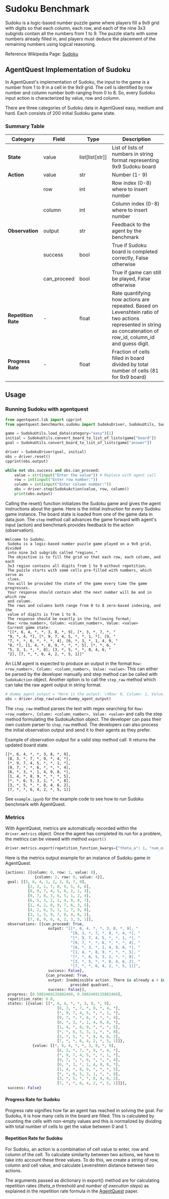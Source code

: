 # Sudoku Benchmark

Sudoku is a logic-based number puzzle game where players fill a 9x9 grid with digits so that each column, each row, and each of the nine 3x3 subgrids contain all the numbers from 1 to 9. The puzzle starts with some numbers already filled in, and players must deduce the placement of the remaining numbers using logical reasoning.

Reference Wikipedia Page: [Sudoku](https://en.wikipedia.org/wiki/Sudoku)

## AgentQuest Implementation of Sudoku

In AgentQuest's implementation of Sudoku, the input to the game is a number from 1 to 9 in a cell in the 9x9 grid. The cell is identified by row number and column number both ranging from 0 to 8. So, every Sudoku input action is characterized by value, row and column.

There are three categories of Sudoku data in AgentQuest easy, medium and hard. Each consists of 200 initial Sudoku game state.

### Summary Table

| **Category**        | **Field**   | **Type**        | **Description**                                                                                                                                                   |
| ------------------- | ----------- | --------------- | ----------------------------------------------------------------------------------------------------------------------------------------------------------------- |
| **State**           | value       | list[list[str]] | List of lists of numbers in string format representing 9x9 Sudoku board                                                                                           |
| **Action**          | value       | str             | Number (1- 9)                                                                                                                                                     |
|                     | row         | int             | Row index (0-8) where to insert number                                                                                                                            |
|                     | column      | int             | Column index (0-8) where to insert number                                                                                                                         |
| **Observation**     | output      | str             | Feedback to the agent by the benchmark                                                                                                                            |
|                     | success     | bool            | True if Sudoku board is completed correctly, False otherwise                                                                                                      |
|                     | can_proceed | bool            | True if game can still be played, False otherwise                                                                                                                 |
| **Repetition Rate** | -           | float           | Rate quantifying how actions are repeated. Based on Levenshtein ratio of two actions represented in string as concatenation of row_id, column_id and guess digit. |
| **Progress Rate**   | -           | float           | Fraction of cells filled in board divided by total number of cells (81 for 9x9 board)                                                                             |

## Usage

### Running Sudoku with agentquest

```python
from agentquest.lib import cpprint
from agentquest.benchmarks.sudoku import SudokuDriver, SudokuUtils, SudokuAction

game = SudokuUtils.load_data(category="easy")[1]
initial = SudokuUtils.convert_board_to_list_of_lists(game["board"])
goal = SudokuUtils.convert_board_to_list_of_lists(game["answer"])

driver = SudokuDriver(goal, initial)
obs = driver.reset()
cpprint(obs.output)

while not obs.success and obs.can_proceed:
    value = str(input("Enter the value")) # Replace with agent call
    row = int(input("Enter row number:"))
    column = int(input("Enter column number:"))
    obs = driver.step(SudokuAction(value, row, column))
    print(obs.output)
```

Calling the reset() function initializes the Sudoku game and gives the agent instructions about the game. Here is the initial instruction for every Sudoku game instance. The board state is loaded from one of the game data in data.json.
The `step` method call advances the game forward with agent's input (action) and benchmark provides feedback to the action (observation).

```
Welcome to Sudoku.
 Sudoku is a logic-based number puzzle game played on a 9x9 grid, divided
 into nine 3x3 subgrids called "regions."
 The objective is to fill the grid so that each row, each column, and each
 3x3 region contains all digits from 1 to 9 without repetition.
 The puzzle starts with some cells pre-filled with numbers, which serve as
 clues.
 You will be provided the state of the game every time the game progresses.
 Your response should contain what the next number will be and in which row
 and column.
 The rows and columns both range from 0 to 8 zero-based indexing, and the
 value of digits is from 1 to 9.
 The response should be exactly in the following format:
 Row: <row_number>, Column: <column_number>, Value: <value>
 Current game state:
 "[[*, 6, 4, *, *, 3, 8, *, 9], [*, 3, *, 7, *, "
 "9, *, 4, *], [*, 9, 7, 4, 5, *, *, 1, *], [9, "
 "7, *, *, 6, *, *, *, 4], [6, *, 3, *, 1, 4, 9, "
 "8, *], [1, 4, *, 8, 9, *, *, *, 5], [*, *, 6, "
 "5, 3, 1, *, *, 8], [3, *, 5, *, *, 8, 4, 6, "
 "2], [7, *, *, 6, 4, 2, *, 5, 1]]"
```

An LLM agent is expected to produce an output in the format `Row: <row_number>, Column: <column_number>, Value: <value>`. This can either be parsed by the developer manually and step method can be called with `SudokuAction` object. Another option is to call the `step_raw` method which can take the raw agent output in string format.

```python
# dummy_agent_output = "Here is the output. \nRow: 0, Column: 1, Value: 8" # To replace with actual agent output
obs = driver.step_raw(value=dummy_agent_output)
```

The `step_raw` method parses the text with regex searching for `Row: <row_number>, Column: <column_number>, Value: <value>` and calls the step method formulating the SudokuAction object. The developer can pass their own custom parser to `step_raw` method. The developers can also process the initial observation output and send it to their agents as they prefer.

Example of observation output for a valid step method call. It returns the updated board state.

```
[[*, 6, 4, *, *, 3, 8, *, 9],
 [8, 3, *, 7, *, 9, *, 4, *],
 [*, 9, 7, 4, 5, *, *, 1, *],
 [9, 7, *, *, 6, *, *, *, 4],
 [6, *, 3, *, 1, 4, 9, 8, *],
 [1, 4, *, 8, 9, *, *, *, 5],
 [*, *, 6, 5, 3, 1, *, *, 8],
 [3, *, 5, *, *, 8, 4, 6, 2],
 [7, *, *, 6, 4, 2, *, 5, 1]]

```

See `example.ipynb` for the example code to see how to run Sudoku benchmark with AgentQuest.

### Metrics

With AgentQuest, metrics are automatically recorded within the `driver.metrics` object. Once the agent has completed its run for a problem, the metrics can be viewed with method `export()`

```python
driver.metrics.export(repetition_function_kwargs={"theta_a": 1, "num_execution_steps": 50})
```

Here is the metrics output example for an instance of Sudoku game in AgentQuest.

```python
{actions: [{column: 0, row: 1, value: 8},
             {column: 2, row: 0, value: 4}],
 goal: [[5, 6, 4, 1, 2, 3, 8, 7, 9],
          [2, 3, 1, 7, 8, 9, 5, 4, 6],
          [8, 9, 7, 4, 5, 6, 2, 1, 3],
          [9, 7, 8, 3, 6, 5, 1, 2, 4],
          [6, 5, 3, 2, 1, 4, 9, 8, 7],
          [1, 4, 2, 8, 9, 7, 6, 3, 5],
          [4, 2, 6, 5, 3, 1, 7, 9, 8],
          [3, 1, 5, 9, 7, 8, 4, 6, 2],
          [7, 8, 9, 6, 4, 2, 3, 5, 1]],
 observations: [{can_proceed: True,
                   output: "[[*, 6, 4, *, *, 3, 8, *, 9], "
                             "[8, 3, *, 7, *, 9, *, 4, *], "
                             "[*, 9, 7, 4, 5, *, *, 1, *], "
                             "[9, 7, *, *, 6, *, *, *, 4], "
                             "[6, *, 3, *, 1, 4, 9, 8, *], "
                             "[1, 4, *, 8, 9, *, *, *, 5], "
                             "[*, *, 6, 5, 3, 1, *, *, 8], "
                             "[3, *, 5, *, *, 8, 4, 6, 2], "
                             "[7, *, *, 6, 4, 2, *, 5, 1]]",
                   success: False},
                  {can_proceed: True,
                   output: Inadmissible action. There is already a 4 in the
                             provided quadrant.,
                   success: False}],
 progress: [0.5802469135802469, 0.5802469135802469],
 repetition_rate: 0.0,
 states: [{value: [[*, 6, 4, *, *, 3, 8, *, 9],
                       [8, 3, *, 7, *, 9, *, 4, *],
                       [*, 9, 7, 4, 5, *, *, 1, *],
                       [9, 7, *, *, 6, *, *, *, 4],
                       [6, *, 3, *, 1, 4, 9, 8, *],
                       [1, 4, *, 8, 9, *, *, *, 5],
                       [*, *, 6, 5, 3, 1, *, *, 8],
                       [3, *, 5, *, *, 8, 4, 6, 2],
                       [7, *, *, 6, 4, 2, *, 5, 1]]},
            {value: [[*, 6, 4, *, *, 3, 8, *, 9],
                       [8, 3, *, 7, *, 9, *, 4, *],
                       [*, 9, 7, 4, 5, *, *, 1, *],
                       [9, 7, *, *, 6, *, *, *, 4],
                       [6, *, 3, *, 1, 4, 9, 8, *],
                       [1, 4, *, 8, 9, *, *, *, 5],
                       [*, *, 6, 5, 3, 1, *, *, 8],
                       [3, *, 5, *, *, 8, 4, 6, 2],
                       [7, *, *, 6, 4, 2, *, 5, 1]]}],
 success: False}
```

#### Progress Rate for Sudoku

Progress rate signifies how far an agent has reached in solving the goal. For Sudoku, it is how many cells in the board are filled. This is calculated by counting the cells with non-empty values and this is normalized by dividing with total number of cells to get the value between 0 and 1.

#### Repetition Rate for Sudoku

For Sudoku, an action is a combination of cell value to enter, row and column of the cell. To calculate similarity between two actions, we have to take into account these three values. To do this, we create a string of row, column and cell value, and calculate Levenshtein distance between two actions.

The arguments passed as dictionary in export() method are for calculating repetition rates (_theta_a_ threshold and _number of execution steps_) as explained in the repetition rate formula in the [AgentQuest](https://arxiv.org/pdf/2404.06411) paper.
